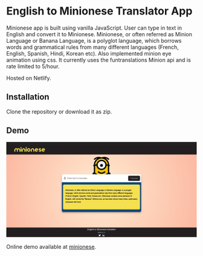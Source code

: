 # English to Minionese Translator App

Minionese app is built using vanilla JavaScript. User can type in text in English and convert it to Minionese. Minionese, or often referred as Minion Language or Banana Language, is a polyglot language, which borrows words and grammatical rules from many different languages (French, English, Spanish, Hindi, Korean etc). Also implemented minion eye animation using css. It currently uses the funtranslations Minion api and is rate limited to 5/hour.

Hosted on Netlify.

## Installation

Clone the repository or download it as zip.

## Demo

![Demo 1 Minionese App](./images/demo1.jpg)

Online demo available at [minionese](https://minionese.netlify.app/).
